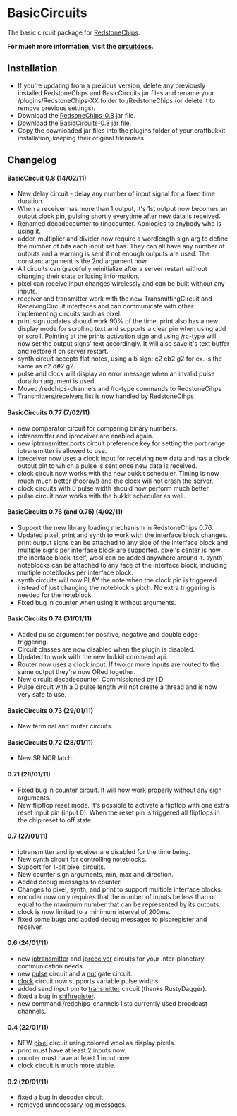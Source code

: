 BasicCircuits
=============

The basic circuit package for [RedstoneChips](http://eisental.github.com/RedstoneChips).

__For much more information, visit the [circuitdocs](http://eisental.github.com/RedstoneChips/circuitdocs).__

Installation
-------------
* If you're updating from a previous version, delete any previously installed RedstoneChips and BasicCircuits jar files and rename your <craftbukkit>/plugins/RedstoneChips-XX folder to /RedstoneChips (or delete it to remove previous settings).
* Download the [RedsoneChips-0.8](https://github.com/downloads/eisental/RedstoneChips/RedstoneChips-0.8.jar) jar file.
* Download the [BasicCircuits-0.8](https://github.com/downloads/eisental/BasicCircuits/BasicCircuits-0.8.jar) jar file.
* Copy the downloaded jar files into the plugins folder of your craftbukkit installation, keeping their original filenames.



Changelog
---------
#### BasicCircuit 0.8 (14/02/11)
- New delay circuit - delay any number of input signal for a fixed time duration.
- When a receiver has more than 1 output, it's 1st output now becomes an output clock pin, pulsing shortly everytime after new data is received.
- Renamed decadecounter to ringcounter. Apologies to anybody who is using it.
- adder, multiplier and divider now require a wordlength sign arg to define the number of bits each input set has. They can all have any number of outputs and a warning is sent if not enough outputs are used. The constant argument is the 2nd argument now.
- All circuits can gracefully reinitialize after a server restart without changing their state or losing information.
- pixel can receive input changes wirelessly and can be built without any inputs.
- receiver and transmitter work with the new TransmittingCircuit and ReceivingCircuit interfaces and can communicate with other implementing circuits such as pixel.
- print sign updates should work 90% of the time. print also has a new display mode for scrolling text and supports a clear pin when using add or scroll. Pointing at the prints activation sign and using /rc-type will now set the output signs' text accordingly. It will also save it's text buffer and restore it on server restart.
- synth circuit accepts flat notes, using a b sign: c2 eb2 g2 for ex. is the same as c2 d#2 g2.
- pulse and clock will display an error message when an invalid pulse duration argument is used.
- Moved /redchips-channels and /rc-type commands to RedstoneCihps
- Transmitters/receivers list is now handled by RedstoneCihps


#### BasicCircuits 0.77 (7/02/11)
- new comparator circuit for comparing binary numbers.
- iptransmitter and ipreceiver are enabled again.
- new iptransmitter.ports circuit preference key for setting the port range iptransmitter is allowed to use.
- ipreceiver now uses a clock input for receiving new data and has a clock output pin to which a pulse is sent
once new data is received.
- clock circuit now works with the new bukkit scheduler. Timing is now much much better (hooray!) and the clock will not crash the server.
- clock circuits with 0 pulse width should now perform much better.
- pulse circuit now works with the bukkit scheduler as well. 

#### BasicCircuits 0.76 (and 0.75) (4/02/11)
- Support the new library loading mechanism in RedstoneChips 0.76.
- Updated pixel, print and synth to work with the interface block changes. print output signs can be attached to any side of the interface block and multiple signs per interface block are supported. pixel's center is now the inerface block itself, wool can be added anywhere around it. synth noteblocks can be attached to any face of the interface block, including multiple noteblocks per interface block.
- synth circuits will now PLAY the note when the clock pin is triggered instead of just changing the noteblock's pitch. No extra triggering is needed for the noteblock. 
- Fixed bug in counter when using it without arguments.

#### BasicCircuits 0.74 (31/01/11)
* Added pulse argument for positive, negative and double edge-triggering.
* Circuit classes are now disabled when the plugin is disabled.
* Updated to work with the new bukkit command api.
* Router now uses a clock input. If two or more inputs are routed to the same output they're now ORed together.
* New circuit: decadecounter. Commissioned by I D
* Pulse circuit with a 0 pulse length will not create a thread and is now very safe to use.

#### BasicCircuits 0.73 (29/01/11)
* New terminal and router circuits.

#### BasicCircuits 0.72 (28/01/11)
* New SR NOR latch.

#### 0.71 (28/01/11)
* Fixed bug in counter circuit. It will now work properly without any sign arguments.
* New flipflop reset mode. It's possible to activate a flipflop with one extra reset input pin (input 0). When the reset pin
  is triggered all flipflops in the chip reset to off state.

#### 0.7 (27/01/11)
* iptransmitter and ipreceiver are disabled for the time being.
* New synth circuit for controlling noteblocks.
* Support for 1-bit pixel circuits.
* New counter sign arguments, min, max and direction.
* Added debug messages to counter.
* Changes to pixel, synth, and print to support multiple interface blocks.
* encoder now only requires that the number of inputs be less than or equal to the maximum number that can be represented by its outputs.
* clock is now limited to a minimum interval of 200ms.
* fixed some bugs and added debug messages to pisoregister and receiver.

#### 0.6 (24/01/11)
* new [iptransmitter](/eisental/BasicCircuits/wiki/Iptransmitter) and [ipreceiver](/eisental/BasicCircuits/wiki/Ipreceiver) circuits for your inter-planetary communication needs.
* new [pulse](/eisental/BasicCircuits/wiki/Pulse) circuit and a [not](/eisental/BasicCircuits/wiki/Not) gate circuit.
* [clock](/eisental/BasicCircuits/wiki/Clock) circuit now supports variable pulse widths.
* added send input pin to [transmitter](/eisental/BasicCircuits/wiki/Transmitter) circuit (thanks RustyDagger).
* fixed a bug in [shiftregister](/eisental/BasicCircuits/wiki/Shiftregister).
* new command /redchips-channels lists currently used broadcast channels.

#### 0.4 (22/01/11)
* NEW [pixel](/eisental/BasicCircuits/wiki/Pixel) circuit using colored wool as display pixels.
* print must have at least 2 inputs now.
* counter must have at least 1 input now.
* clock circuit is much more stable.


#### 0.2 (20/01/11)
* fixed a bug in decoder circuit.
* removed unnecessary log messages.

